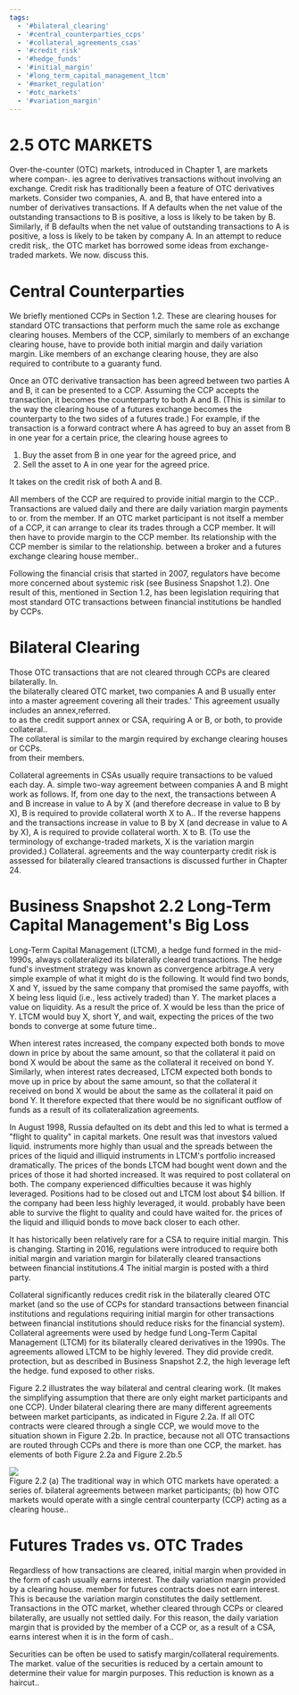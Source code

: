 ```yaml
---
tags:
  - '#bilateral_clearing'
  - '#central_counterparties_ccps'
  - '#collateral_agreements_csas'
  - '#credit_risk'
  - '#hedge_funds'
  - '#initial_margin'
  - '#long_term_capital_management_ltcm'
  - '#market_regulation'
  - '#otc_markets'
  - '#variation_margin'
---
```

# 2.5 OTC MARKETS  

Over-the-counter (OTC) markets, introduced in Chapter 1, are markets where compan-. ies agree to derivatives transactions without involving an exchange. Credit risk has traditionally been a feature of OTC derivatives markets. Consider two companies, A. and B, that have entered into a number of derivatives transactions. If A defaults when the net value of the outstanding transactions to B is positive, a loss is likely to be taken by B. Similarly, if B defaults when the net value of outstanding transactions to A is positive, a loss is likely to be taken by company A. In an attempt to reduce credit risk,. the OTC market has borrowed some ideas from exchange-traded markets. We now. discuss this.  

# Central Counterparties  

We briefly mentioned CCPs in Section 1.2. These are clearing houses for standard OTC transactions that perform much the same role as exchange clearing houses. Members of the CCP, similarly to members of an exchange clearing house, have to provide both initial margin and daily variation margin. Like members of an exchange clearing house, they are also required to contribute to a guaranty fund.  

Once an OTC derivative transaction has been agreed between two parties A and B, it can be presented to a CCP. Assuming the CCP accepts the transaction, it becomes the counterparty to both A and B. (This is similar to the way the clearing house of a futures exchange becomes the counterparty to the two sides of a futures trade.) For example, if the transaction is a forward contract where A has agreed to buy an asset from B in one year for a certain price, the clearing house agrees to  

1. Buy the asset from B in one year for the agreed price, and   
2. Sell the asset to A in one year for the agreed price.  

It takes on the credit risk of both A and B.  

All members of the CCP are required to provide initial margin to the CCP.. Transactions are valued daily and there are daily variation margin payments to or. from the member. If an OTC market participant is not itself a member of a CCP, it can arrange to clear its trades through a CCP member. It will then have to provide margin to the CCP member. Its relationship with the CCP member is similar to the relationship. between a broker and a futures exchange clearing house member..  

Following the financial crisis that started in 2007, regulators have become more concerned about systemic risk (see Business Snapshot 1.2). One result of this, mentioned in Section 1.2, has been legislation requiring that most standard OTC transactions between financial institutions be handled by CCPs.  

# Bilateral Clearing  

Those OTC transactions that are not cleared through CCPs are cleared bilaterally. In.   
the bilaterally cleared OTC market, two companies A and B usually enter into a master agreement covering all their trades.' This agreement usually includes an annex,referred.   
to as the credit support annex or CSA, requiring A or B, or both, to provide collateral..   
The collateral is similar to the margin required by exchange clearing houses or CCPs.   
from their members.  

Collateral agreements in CSAs usually require transactions to be valued each day. A. simple two-way agreement between companies A and B might work as follows. If, from one day to the next, the transactions between A and B increase in value to A by X (and therefore decrease in value to B by X), B is required to provide collateral worth X to A.. If the reverse happens and the transactions increase in value to B by X (and decrease in value to A by X), A is required to provide collateral worth. $\boldsymbol{\mathrm X}$ to B. (To use the terminology of exchange-traded markets, X is the variation margin provided.) Collateral. agreements and the way counterparty credit risk is assessed for bilaterally cleared transactions is discussed further in Chapter 24.  

# Business Snapshot 2.2 Long-Term Capital Management's Big Loss  

Long-Term Capital Management (LTCM), a hedge fund formed in the mid-1990s, always collateralized its bilaterally cleared transactions. The hedge fund's investment strategy was known as convergence arbitrage.A very simple example of what it might do is the following. It would find two bonds, X and Y, issued by the same company that promised the same payoffs, with X being less liquid (i.e., less actively traded) than Y. The market places a value on liquidity. As a result the price of. $\boldsymbol{\mathrm X}$ would be less than the price of Y. LTCM would buy X, short Y, and wait, expecting the prices of the two bonds to converge at some future time..  

When interest rates increased, the company expected both bonds to move down in price by about the same amount, so that the collateral it paid on bond X would be about the same as the collateral it received on bond Y. Similarly, when interest rates decreased, LTCM expected both bonds to move up in price by about the same amount, so that the collateral it received on bond X would be about the same as the collateral it paid on bond Y. It therefore expected that there would be no significant outflow of funds as a result of its collateralization agreements.  

In August 1998, Russia defaulted on its debt and this led to what is termed a "flight to quality" in capital markets. One result was that investors valued liquid. instruments more highly than usual and the spreads between the prices of the liquid and illiquid instruments in LTCM's portfolio increased dramatically. The prices of the bonds LTCM had bought went down and the prices of those it had shorted increased. It was required to post collateral on both. The company experienced difficulties because it was highly leveraged. Positions had to be closed out and LTCM lost about $\$4$ billion. If the company had been less highly leveraged, it would. probably have been able to survive the flight to quality and could have waited for. the prices of the liquid and illiquid bonds to move back closer to each other.  

It has historically been relatively rare for a CSA to require initial margin. This is changing. Starting in 2016, regulations were introduced to require both initial margin and variation margin for bilaterally cleared transactions between financial institutions.4 The initial margin is posted with a third party.  

Collateral significantly reduces credit risk in the bilaterally cleared OTC market (and so the use of CCPs for standard transactions between financial institutions and regulations requiring initial margin for other transactions between financial institutions should reduce risks for the financial system). Collateral agreements were used by hedge fund Long-Term Capital Management (LTCM) for its bilaterally cleared derivatives in the 1990s. The agreements allowed LTCM to be highly levered. They did provide credit. protection, but as described in Business Snapshot 2.2, the high leverage left the hedge. fund exposed to other risks.  

Figure 2.2 illustrates the way bilateral and central clearing work. (It makes the simplifying assumption that there are only eight market participants and one CCP). Under bilateral clearing there are many different agreements between market participants, as indicated in Figure 2.2a. If all OTC contracts were cleared through a single CCP, we would move to the situation shown in Figure 2.2b. In practice, because not all OTC transactions are routed through CCPs and there is more than one CCP, the market. has elements of both Figure $2.2\mathrm{a}$ and Figure 2.2b.5  

![](images/56430ab0f333bda29180f9b5345738fdc6905c486ecade1aea201282fa307afd.jpg)  
Figure 2.2 (a) The traditional way in which OTC markets have operated: a series of. bilateral agreements between market participants; (b) how OTC markets would operate with a single central counterparty (CCP) acting as a clearing house..  

# Futures Trades vs. OTC Trades  

Regardless of how transactions are cleared, initial margin when provided in the form of cash usually earns interest. The daily variation margin provided by a clearing house. member for futures contracts does not earn interest. This is because the variation margin constitutes the daily settlement. Transactions in the OTC market, whether cleared through CCPs or cleared bilaterally, are usually not settled daily. For this reason, the daily variation margin that is provided by the member of a CCP or, as a result of a CSA, earns interest when it is in the form of cash..  

Securities can be often be used to satisfy margin/collateral requirements. The market. value of the securities is reduced by a certain amount to determine their value for margin purposes. This reduction is known as a haircut..  
